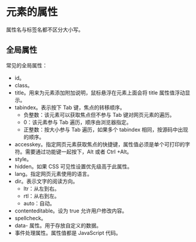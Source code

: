# 元素的属性

属性名与标签名都不区分大小写。

## 全局属性

常见的全局属性：

- id。
- class。
- title。用来为元素添加附加说明，鼠标悬浮在元素上面会将 title 属性值浮动显示。
- tabindex。表示按下 Tab 键，焦点的转移顺序。
    - 负整数：该元素可以获取焦点但不参与 Tab 键对网页元素的遍历。
    - 0：该元素参与 Tab 遍历，顺序由浏览器指定。
    - 正整数：按大小参与 Tab 遍历，如果多个 tabindex 相同，按源码中出现的顺序。
- accesskey。指定网页元素获取焦点的快捷键，属性值必须是单个可打印的字符。需要通过功能键一起按下，Alt 或者 Ctrl +Alt。
- style。
- hidden。如果 CSS 可见性设置优先级高于此属性。
- lang。指定网页元素使用的语言。
- dir。表示文字的阅读方向。
    - ltr：从左到右。
    - rtl：从右到左。
    - auto：自动。
- contenteditable。设为 true 允许用户修改内容。
- spellcheck。
- data- 属性。用于存放自定义的数据。
- 事件处理属性。属性值都是 JavaScript 代码。
